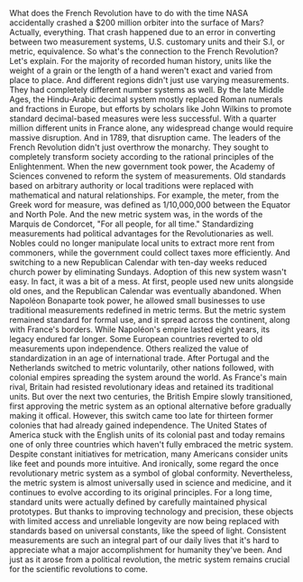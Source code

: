 What does the French Revolution have to do with the time NASA accidentally crashed a $200 million orbiter into the surface of Mars? Actually, everything. That crash happened due to an error in converting between  two measurement systems, U.S. customary units and their S.I, or metric, equivalence. So what's the connection to the French Revolution? Let's explain. For the majority of recorded  human history, units like the weight of a grain or the length of a hand weren't exact and varied from place to place. And different regions didn't just use varying measurements. They had completely different  number systems as well. By the late Middle Ages, the Hindu-Arabic decimal system mostly replaced Roman numerals  and fractions in Europe, but efforts by scholars like John Wilkins to promote standard decimal-based measures were less successful. With a quarter million different units in France alone, any widespread change would require massive disruption. And in 1789, that disruption came. The leaders of the French Revolution didn't just overthrow the monarchy. They sought to completely  transform society according to the rational principles of the Enlightenment. When the new government took power, the Academy of Sciences convened to reform the system of measurements. Old standards based on arbitrary authority or local traditions were replaced with mathematical and natural relationships. For example, the meter, from the Greek word for measure, was defined as 1/10,000,000 between the Equator and North Pole. And the new metric system was, in the words of the Marquis de Condorcet, "For all people, for all time." Standardizing measurements had political advantages for the Revolutionaries as well. Nobles could no longer manipulate local units to extract more rent from commoners, while the government could collect taxes more efficiently. And switching to a new Republican Calendar with ten-day weeks reduced church power  by eliminating Sundays. Adoption of this new system wasn't easy. In fact, it was a bit of a mess. At first, people used new units alongside old ones, and the Republican Calendar  was eventually abandoned. When Napoléon Bonaparte took power, he allowed small businesses  to use traditional measurements redefined in metric terms. But the metric system remained standard for formal use, and it spread across the continent, along with France's borders. While Napoléon's empire  lasted eight years, its legacy endured far longer. Some European countries reverted to old measurements upon independence. Others realized the value  of standardization in an age of international trade. After Portugal and the Netherlands switched to metric voluntarily, other nations followed, with colonial empires spreading the system around the world. As France's main rival, Britain had resisted revolutionary ideas and retained its traditional units. But over the next two centuries, the British Empire slowly transitioned, first approving the metric system as an optional alternative before gradually making it offical. However, this switch came too late for thirteen former colonies that had already gained independence. The United States of America stuck with the English units of its colonial past and today remains one  of only three countries which haven't fully embraced  the metric system. Despite constant initiatives  for metrication, many Americans consider units like feet and pounds more intuitive. And ironically, some regard the once revolutionary metric system as a symbol of global conformity. Nevertheless, the metric system is almost universally used in science and medicine, and it continues to evolve according to its original principles. For a long time, standard units were actually defined by  carefully maintained physical prototypes. But thanks to improving technology and precision, these objects with limited access and unreliable longevity are now being replaced with standards based on universal constants, like the speed of light. Consistent measurements are such an integral part of our daily lives that it's hard to appreciate what a major accomplishment for humanity they've been. And just as it arose  from a political revolution, the metric system remains crucial for the scientific revolutions to come. 